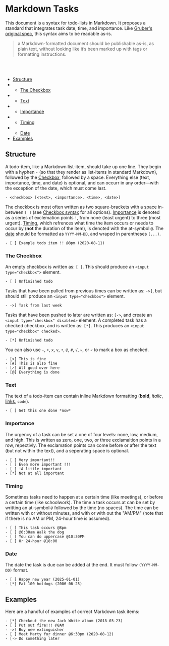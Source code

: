 # Markdown Tasks

This document is a syntax for todo-lists in Markdown. It proposes a standard that integrates task date, time, and importance. Like [Gruber's original spec](https://daringfireball.net/projects/markdown/), this syntax aims to be readable as-is.
> a Markdown-formatted document should be publishable as-is, as plain text, without looking like it’s been marked up with tags or formatting instructions.

<br><br>

- [Structure](https://github.com/qjack001/Markdown-Tasks#structure)
- - [The Checkbox](https://github.com/qjack001/Markdown-Tasks#the-checkbox)
- - [Text](https://github.com/qjack001/Markdown-Tasks#text)
- - [Importance](https://github.com/qjack001/Markdown-Tasks#importance)
- - [Timing](https://github.com/qjack001/Markdown-Tasks#timing)
- - [Date](https://github.com/qjack001/Markdown-Tasks#date)
- [Examples](https://github.com/qjack001/Markdown-Tasks#examples)


## Structure

A todo-item, like a Markdown list-item, should take up one line. They begin with a hyphen `-` (so that they render as list-items in standard Markdown), followed by the [Checkbox](https://github.com/qjack001/Markdown-Tasks#the-checkbox), followed by a space. Everything else (text, importance, time, and date) is optional, and can occurr in any order—with the exception of the date, which must come last.

```
- <checkbox> [<text>, <importance>, <time>, <date>]
```

The checkbox is most often written as two square-brackets with a space in-between `[ ]` (see [Checkbox syntax](https://github.com/qjack001/Markdown-Tasks#the-checkbox) for all options). [Importance](https://github.com/qjack001/Markdown-Tasks#importance) is denoted as a series of exclemation points `!`, from none (least urgent) to three (most urgent). [Timing](https://github.com/qjack001/Markdown-Tasks#timing), which refrences what time the item occurs or needs to occur by (**not** the duration of the item), is denoted with the at-symbol `@`. The [date](https://github.com/qjack001/Markdown-Tasks#date) should be formatted as `YYYY-MM-DD`, and wraped in parentheses `(...)`.

```
- [ ] Example todo item !! @8pm (2020-08-11)
```

### The Checkbox

An empty checkbox is written as: `[ ]`. This should produce an `<input type="checkbox">` element.
```
- [ ] Unfinished todo
```
Tasks that have been pulled from previous times can be written as: `->]`, but should still produce an `<input type="checkbox">` element.
```
- ->] Task from last week
```
Tasks that have been pushed to later are written as: `[->`, and create an `<input type="checkbox" disabled>` element.
A completed task has a checked checkbox, and is written as: `[*]`. This produces an `<input type="checkbox" checked>`.
```
- [*] Unfinished todo
```
You can also use `-`, `+`, `x`, `v`, `•`, `@`, `#`, `√`, `~`, or `✓` to mark a box as checked.
```
- [x] This is fine
- [#] This is also fine
- [✓] All good over here
- [@] Everything is done
```

### Text

The text of a todo-item can contain inline Markdown formatting (**bold**, *italic*, [links](https://itty.bitty.site/#a.html/data:text/html;charset=utf-8;bxze64,XQAAAAIBAQAAAAAAAAAeCEUG0O+oKBdZ2an16qclPsVsLFhs2pzAN35/bHmc6Ddvq8IM4lbOVrZC5BW5l5dG325bCokrtxIjlYLBkr75n38PgebbjPKZcMZMotzv8FTXMx24PkQix6dfYYbsceNOzuogCV3U9EM/hoEJecoR5JILpdVhnqsFU0CH7kUqAL/rRZ0M+rIMqPgkg90WZTXTvAzvh2xq8/wt4efihibwnWzBfQLw5Q+S7K+g+Re4o9bUmdX1eM3wwH1WXf/wsQjA), `code`).
```
- [ ] Get this one done *now*
```

### Importance

The urgency of a task can be set a one of four levels: none, low, medium, and high. This is written as zero, one, two, or three exclamaition points in a row, repectivly. The exclamation points can come before or after the text (but not within the text), and a seperating space is optional.
```
- [ ] Very important!!
- [ ] Even more important !!!
- [ ] !A little important
- [*] Not at all important
```

### Timing

Sometimes tasks need to happen at a certain time (like meetings), or before a certain time (like schoolwork). The time a task occurs at can be set by writting an at-symbol `@` followed by the time (no spaces). The time can be written with or without minutes, and with or with out the "AM/PM" (note that if there is no AM or PM, 24-hour time is assumed).

```
- [ ] This task occurs @8pm
- [ ] @6:30am Walk the dog
- [ ] You can do uppercase @10:30PM
- [ ] Or 24-hour @18:00
```

### Date

The date the task is due can be added at the end. It must follow `(YYYY-MM-DD)` format.

```
- [ ] Happy new year (2025-01-01)
- [*] Eat 100 hotdogs (2006-06-25)
```

## Examples

Here are a handful of examples of correct Markdown task items:

```
- [*] Checkout the new Jack White album (2018-03-23)
- [ ] Put out fire!!! @8AM
- ->] Buy new extinguisher
- [ ] Meet Marty for dinner @6:30pm (2020-08-12)
- [-> Do something later
```

